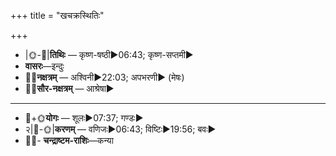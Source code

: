 +++
title = "खचक्रस्थितिः"

+++
- |🌞-🌛|**तिथिः** — कृष्ण-षष्ठी►06:43; कृष्ण-सप्तमी►  
- **वासरः**—इन्दुः  
- 🌌🌛**नक्षत्रम्** — अश्विनी►22:03; अपभरणी► (मेषः)  
- 🌌🌞**सौर-नक्षत्रम्** — आश्रेषा►  
___________________
- 🌛+🌞**योगः** — शूलः►07:37; गण्डः►  
- २|🌛-🌞|**करणम्** — वणिजः►06:43; विष्टिः►19:56; बवः►  
- 🌌🌛- **चन्द्राष्टम-राशिः**—कन्या  

